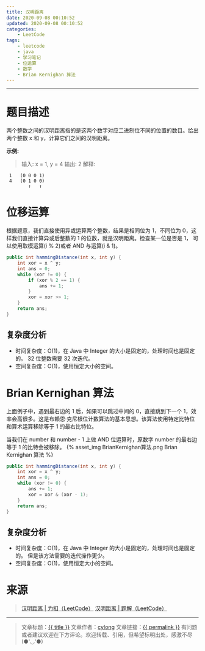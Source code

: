 ```yaml
---
title: 汉明距离
date: 2020-09-08 00:10:52
updated: 2020-09-08 00:10:52
categories:
    - LeetCode
tags:
    - leetcode
    - java
    - 学习笔记
    - 位运算
    - 数学
    - Brian Kernighan 算法
---
```

---

# 题目描述

两个整数之间的汉明距离指的是这两个数字对应二进制位不同的位置的数目。给出两个整数 x 和 y，计算它们之间的汉明距离。

**示例:**
> 输入: x = 1, y = 4
> 输出: 2
> 解释:
```
 1   (0 0 0 1)
 4   (0 1 0 0)
        ↑   ↑
```

<!-- more -->

# 位移运算

根据题意，我们直接使用异或运算两个整数，结果是相同位为 1，不同位为 0，这样我们直接计算异或后整数的 1 的位数，就是汉明距离。检查某一位是否是 1， 可以使用取模运算(i % 2)或者 AND 与运算(i & 1)。

```java
public int hammingDistance(int x, int y) {
    int xor = x ^ y;
    int ans = 0;
    while (xor != 0) {
        if (xor % 2 == 1) {
            ans += 1;
        }
        xor = xor >> 1;
    }
    return ans;
}
```

## 复杂度分析

* 时间复杂度：O(1)，在 Java 中 Integer 的大小是固定的，处理时间也是固定的。 32 位整数需要 32 次迭代。
* 空间复杂度：O(1)，使用恒定大小的空间。

# Brian Kernighan 算法

上面例子中，遇到最右边的 1 后，如果可以跳过中间的 0，直接跳到下一个 1，效率会高很多。这是布赖恩·克尼根位计数算法的基本思想。该算法使用特定比特位和算术运算移除等于 1 的最右比特位。

当我们在 number 和 number - 1 上做 AND 位运算时，原数字 number 的最右边等于 1 的比特会被移除。
{% asset_img BrianKernighan算法.png Brian Kernighan 算法 %}

```java
public int hammingDistance(int x, int y) {
    int xor = x ^ y;
    int ans = 0;
    while (xor != 0) {
        ans += 1;
        xor = xor & (xor - 1);
    }
    return ans;
}
```

## 复杂度分析

* 时间复杂度：O(1)，在 Java 中 Integer 的大小是固定的，处理时间也是固定的。 但是该方法需要的迭代操作更少。
* 空间复杂度：O(1)，使用恒定大小的空间。

# 来源

> [汉明距离 | 力扣（LeetCode）][1]
> [汉明距离 | 题解（LeetCode）][2]

---

> 文章标题：<a href='{{ permalink }}' title='{{ title }}' >{{ title }}</a>
> 文章作者：[cylong](http://www.cylong.com/about/ "cylong")
> 文章链接：<a href='{{ permalink }}' title='{{ title }}' >{{ permalink }}</a>
> 有问题或者建议欢迎在下方评论。欢迎转载、引用，但希望标明出处，感激不尽(●'◡'●)

[1]: https://leetcode-cn.com/problems/hamming-distance/ "汉明距离 | 力扣（LeetCode）"
[2]: https://leetcode-cn.com/problems/hamming-distance/solution/yi-ming-ju-chi-by-leetcode/ "汉明距离 | 题解（LeetCode）"

